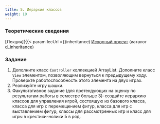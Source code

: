 ```yaml
---
title: 5. Иерархия классов
weight: 10
---
```


### Теоретические сведения

[Лекция]({{< param lecUrl >}}inheritance)
[Исходный проект](https://github.com/AltmanEA/game) (каталог d_inheritance)

### Задание

1. Дополните класс ```Controller``` коллекцией ArrayList<State>. Дополните класс ```View``` элементом, позволяющим вернуться к предыдущему ходу. Проверьте работоспособность этого элемента на двух играх.
2. Реализуйте игру шашки.
3. Факультативное задание (для претендующих на оценку по результатам работы в семестре больше 3): создайте иерархию классов для управления игрой, состоящую из базового класса, класса для игр с перемещением фигур, класса для игр с выставлением фигур, классы для рассмотренных игр и класс для игры в крестики-нолики 5 в ряд.